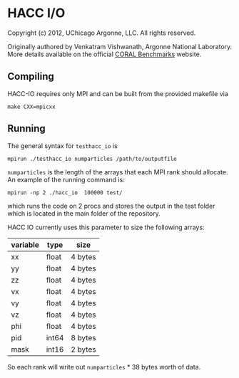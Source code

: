 HACC I/O
================================================================================

Copyright (c) 2012, UChicago Argonne, LLC.  All rights reserved.

Originally authored by Venkatram Vishwanath, Argonne National Laboratory.
More details available on the official [CORAL Benchmarks][coral benchmarks]
website.

Compiling
--------------------------------------------------------------------------------

HACC-IO requires only MPI and can be built from the provided makefile via

```
make CXX=mpicxx
```

Running
--------------------------------------------------------------------------------

The general syntax for `testhacc_io` is

    mpirun ./testhacc_io numparticles /path/to/outputfile

`numparticles` is the length of the arrays that each MPI rank should allocate.
An example of the running command is:
```
mpirun -np 2 ./hacc_io  100000 test/
```
which runs the code on 2 procs and stores the output in the test folder which is located in the main folder of the repository.


HACC IO currently uses this parameter to size the following arrays:

variable | type  | size
---------|-------|---------
      xx | float | 4 bytes
      yy | float | 4 bytes
      zz | float | 4 bytes
      vx | float | 4 bytes
      vy | float | 4 bytes
      vz | float | 4 bytes
     phi | float | 4 bytes
     pid | int64 | 8 bytes
    mask | int16 | 2 bytes

So each rank will write out `numparticles` * 38 bytes worth of data.

[coral benchmarks]: https://asc.llnl.gov/CORAL-benchmarks/#hacc
